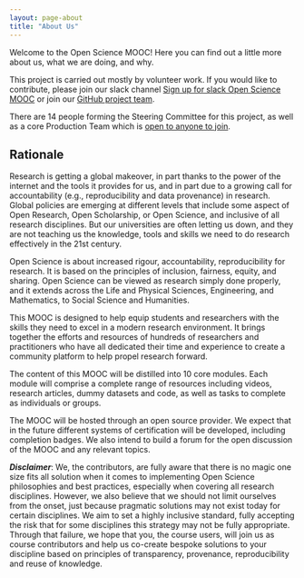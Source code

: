 ```yaml
---
layout: page-about
title: "About Us"
---
```


Welcome to the Open Science MOOC! Here you can find out a little more about us, what we are doing, and why.

This project is carried out mostly by volunteer work. If you would like to contribute, please join our slack channel [Sign up for slack Open Science MOOC](https://osmooc.herokuapp.com/) or join our [GitHub project team](https://open-science-mooc-invite.herokuapp.com/).

There are 14 people forming the Steering Committee for this project, as well as a core Production Team which is [open to anyone to join](https://github.com/OpenScienceMOOC/site).

## Rationale

Research is getting a global makeover, in part thanks to the power of the internet and the tools it provides for us, and in part due to a growing call for accountability (e.g., reproducibility and data provenance) in research. Global policies are emerging at different levels that include some aspect of Open Research, Open Scholarship, or Open Science, and inclusive of all research disciplines. But our universities are often letting us down, and they are not teaching us the knowledge, tools and skills we need to do research effectively in the 21st century.

Open Science is about increased rigour, accountability, reproducibility for research. It is based on the principles of inclusion, fairness, equity, and sharing. Open Science can be viewed as research simply done properly, and it extends across the Life and Physical Sciences, Engineering, and Mathematics, to Social Science and Humanities.

This MOOC is designed to help equip students and researchers with the skills they need to excel in a modern research environment. It brings together the efforts and resources of hundreds of researchers and practitioners who have all dedicated their time and experience to create a community platform to help propel research forward.

The content of this MOOC will be distilled into 10 core modules. Each module will comprise a complete range of resources including videos, research articles, dummy datasets and code, as well as tasks to complete as individuals or groups.

The MOOC will be hosted through an open source provider. We expect that in the future different systems of certification will be developed, including completion badges. We also intend to build a forum for the open discussion of the MOOC and any relevant topics.

**_Disclaimer_**: We, the contributors, are fully aware that there is no magic one size fits all solution when it comes to implementing Open Science philosophies and best practices, especially when covering all research disciplines. However, we also believe that we should not limit ourselves from the onset, just because pragmatic solutions may not exist today for certain disciplines. We aim to set a highly inclusive standard, fully accepting the risk that for some disciplines this strategy may not be fully appropriate. Through that failure, we hope that you, the course users, will join us as course contributors and help us co-create bespoke solutions to your discipline based on principles of transparency, provenance, reproducibility and reuse of knowledge.

